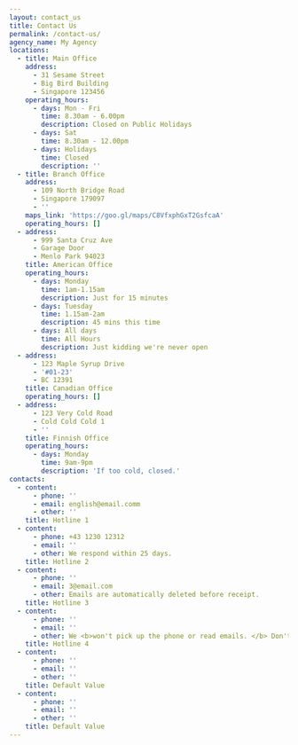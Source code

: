 ```yaml
---
layout: contact_us
title: Contact Us
permalink: /contact-us/
agency_name: My Agency
locations:
  - title: Main Office
    address:
      - 31 Sesame Street
      - Big Bird Building
      - Singapore 123456
    operating_hours:
      - days: Mon - Fri
        time: 8.30am - 6.00pm
        description: Closed on Public Holidays
      - days: Sat
        time: 8.30am - 12.00pm
      - days: Holidays
        time: Closed
        description: ''
  - title: Branch Office
    address:
      - 109 North Bridge Road
      - Singapore 179097
      - ''
    maps_link: 'https://goo.gl/maps/C8VfxphGxT2GsfcaA'
    operating_hours: []
  - address:
      - 999 Santa Cruz Ave
      - Garage Door
      - Menlo Park 94023
    title: American Office
    operating_hours:
      - days: Monday
        time: 1am-1.15am
        description: Just for 15 minutes
      - days: Tuesday
        time: 1.15am-2am
        description: 45 mins this time
      - days: All days
        time: All Hours
        description: Just kidding we're never open
  - address:
      - 123 Maple Syrup Drive
      - '#01-23'
      - BC 12391
    title: Canadian Office
    operating_hours: []
  - address:
      - 123 Very Cold Road
      - Cold Cold Cold 1
      - ''
    title: Finnish Office
    operating_hours:
      - days: Monday
        time: 9am-9pm
        description: 'If too cold, closed.'
contacts:
  - content:
      - phone: ''
      - email: english@email.comm
      - other: ''
    title: Hotline 1
  - content:
      - phone: +43 1230 12312
      - email: ''
      - other: We respond within 25 days.
    title: Hotline 2
  - content:
      - phone: ''
      - email: 3@email.com
      - other: Emails are automatically deleted before receipt.
    title: Hotline 3
  - content:
      - phone: ''
      - email: ''
      - other: We <b>won't pick up the phone or read emails. </b> Don't contact us.
    title: Hotline 4
  - content:
      - phone: ''
      - email: ''
      - other: ''
    title: Default Value
  - content:
      - phone: ''
      - email: ''
      - other: ''
    title: Default Value
---
```

